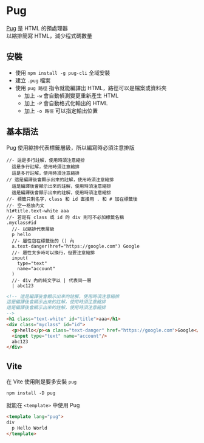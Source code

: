 # Pug

[Pug](https://pugjs.org/api/getting-started.html) 是 HTML 的預處理器  
以縮排簡寫 HTML，減少程式碼數量

## 安裝
- 使用 `npm install -g pug-cli` 全域安裝
- 建立 `.pug` 檔案
- 使用 `pug 路徑` 指令就能編譯出 HTML，路徑可以是檔案或資料夾
  - 加上 `-w` 會自動偵測變更重新產生 HTML
  - 加上 `-P` 會自動格式化輸出的 HTML
  - 加上 `-o 路徑` 可以指定輸出位置

## 基本語法
Pug 使用縮排代表標籤層級，所以編寫時必須注意排版
```pug
//- 這是多行註解，使用時須注意縮排
  這是多行註解，使用時須注意縮排
  這是多行註解，使用時須注意縮排
// 這是編譯後會顯示出來的註解，使用時須注意縮排
  這是編譯後會顯示出來的註解，使用時須注意縮排
  這是編譯後會顯示出來的註解，使用時須注意縮排
//- 標籤只剩名字，class 和 id 直接用 . 和 # 加在標籤後
//- 空一格放內文
h1#title.text-white aaa
//- 若是有 class 或 id 的 div 則可不必加標籤名稱
.myclass#id
  //- 以縮排代表層級
  p hello
  //- 屬性包在標籤後的 () 內
  a.text-danger(href="https://google.com") Google
  //- 屬性太多時可以換行，但要注意縮排
  input(
    type="text"
    name="account"
  )
  //- div 內的純文字以 | 代表同一層
  | abc123
```
```html
<!-- 這是編譯後會顯示出來的註解，使用時須注意縮排
這是編譯後會顯示出來的註解，使用時須注意縮排
這是編譯後會顯示出來的註解，使用時須注意縮排
-->
<h1 class="text-white" id="title">aaa</h1>
<div class="myclass" id="id">
  <p>hello</p><a class="text-danger" href="https://google.com">Google</a>
  <input type="text" name="account"/>
  abc123
</div>
```

## Vite
在 Vite 使用則是要多安裝 `pug`
```
npm install -D pug
```
就能在 `<template>` 中使用 Pug
```html
<template lang="pug">
div
  p Hello World
</template>
```
